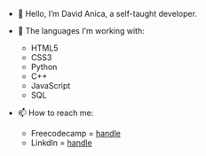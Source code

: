  - 👋 Hello, I’m David Anica, a self-taught developer.
 
 - 🌱 The languages I'm working with:
     - HTML5
     - CSS3
     - Python
     - C++
     - JavaScript
     - SQL
 
 - 📫 How to reach me:
     - Freecodecamp = [handle](https://www.freecodecamp.org/DJ_Anica)
     - LinkdIn = [handle](https://www.linkedin.com/in/david-anica-g-pk/)
     

<!---
DJ-Anica/DJ-Anica is a ✨ special ✨ repository because its `README.md` (this file) appears on your GitHub profile.
You can click the Preview link to take a look at your changes.
--->
